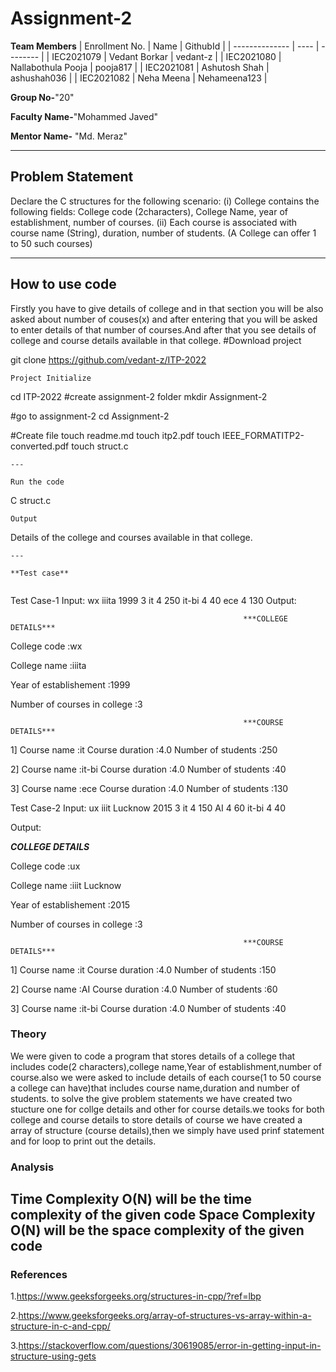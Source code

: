# Assignment-2

**Team Members**
|   Enrollment No.  |   Name   | GithubId |
|   --------------  |   ----   | -------- |
|    IEC2021079  |   Vedant Borkar | vedant-z |
|    IEC2021080  |   Nallabothula Pooja | pooja817 | 
|    IEC2021081  |   Ashutosh Shah | ashushah036  |
|    IEC2021082  |   Neha Meena | Nehameena123  |

**Group No-**"20"

**Faculty Name-**"Mohammed Javed"

**Mentor Name-** "Md. Meraz"

---
## Problem Statement
Declare the C structures for the following scenario:
(i)  College contains the following fields: College code (2characters), College Name, year
     of establishment, number of courses.
(ii) Each course is associated with course name (String), duration, number of students.
     (A College can offer 1 to 50 such courses)


---
## How to use code
Firstly you have to give details of college and in that section you will be also asked about number of couses(x) and after entering that you will be asked to enter details of that number of courses.And after that you see details of college and course details  available in that college.
#Download project

git clone https://github.com/vedant-z/ITP-2022
```
Project Initialize 
```
cd ITP-2022
#create assignment-2 folder
mkdir Assignment-2

#go to assignment-2
cd Assignment-2

#Create file
touch readme.md
touch itp2.pdf
touch IEEE_FORMATITP2-converted.pdf
touch struct.c
```
---

Run the code
```
C struct.c
```
Output
```
Details of the college and courses available in that college.

```
---

**Test case**


```
Test Case-1
Input:
wx
iiita
1999
3
it
4
250
it-bi
4
40
ece
4
130
Output:



                                                        ***COLLEGE DETAILS*** 

College code :wx 

College name :iiita 

Year of establishement :1999

Number of courses in college :3

                                                        ***COURSE DETAILS***

1]
Course name :it
Course duration :4.0
Number of students :250

 2]
Course name :it-bi
Course duration :4.0
Number of students :40

 3]
Course name :ece
Course duration :4.0
Number of students :130



Test Case-2
Input:
ux
iiit Lucknow
2015
3
it
4
150
AI
4
60
it-bi
4
40

Output:

 ***COLLEGE DETAILS*** 

College code :ux 

College name :iiit Lucknow 

Year of establishement :2015

Number of courses in college :3

                                                        ***COURSE DETAILS***

1]
Course name :it
Course duration :4.0
Number of students :150

 2]
Course name :AI
Course duration :4.0
Number of students :60

 3]
Course name :it-bi
Course duration :4.0
Number of students :40


### Theory
We were given to code a program that stores details of a college that includes code(2 characters),college name,Year of establishment,number of course.also we were asked to include details of each course(1 to 50 course a college can have)that includes course name,duration and number of students.
to solve the give problem statements we have created two stucture one for collge details and other for course details.we tooks for both college and course details to store details of course we have created a array of structure (course details),then we simply have used prinf statement and for loop to print out the details.

### Analysis

**Time Complexity**
O(N)
will be the time complexity of the given code
**Space Complexity**
O(N) will be the space complexity of the given code
---

### References

1.https://www.geeksforgeeks.org/structures-in-cpp/?ref=lbp

2.https://www.geeksforgeeks.org/array-of-structures-vs-array-within-a-structure-in-c-and-cpp/

3.https://stackoverflow.com/questions/30619085/error-in-getting-input-in-structure-using-gets
